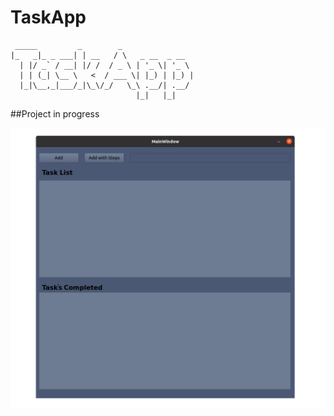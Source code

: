 # TaskApp

```
 _____         _        _                
|_   _|_ _ ___| | __   / \   _ __  _ __  
  | |/ _` / __| |/ /  / _ \ | '_ \| '_ \ 
  | | (_| \__ \   <  / ___ \| |_) | |_) |
  |_|\__,_|___/_|\_\/_/   \_\ .__/| .__/ 
                            |_|   |_|    

```

##Project in progress

![InProgres](InProgress.png)

